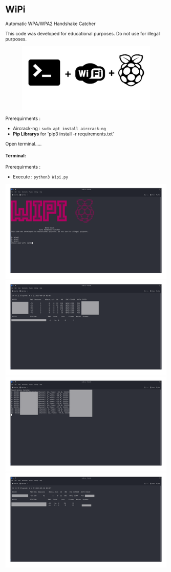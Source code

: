 # WiPi
Automatic WPA/WPA2 Handshake Catcher

This code was developed for educational purposes. Do not use for illegal purposes.
<p align="center">
  <img src="Photos/banner.png" alt="alternatif metin" width="400" height="200" />
</p>

Prerequirments :

- Aircrack-ng : `sudo apt install aircrack-ng`
- **Pip Librarys** for 'pip3 install -r requirements.txt'

Open terminal.....

#### Terminal:
Prerequirments :

- Execute : `python3 Wipi.py`

![Network interface](Photos/open_page.png)
![Network interface](Photos/scan.png)
![Network interface](Photos/founded.png)
![Network interface](Photos/capture_handshake.png)
